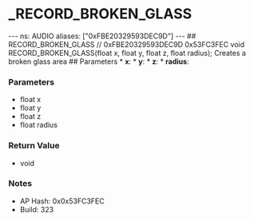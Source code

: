 # _RECORD_BROKEN_GLASS

--- ns: AUDIO aliases: ["0xFBE20329593DEC9D"] --- ## RECORD_BROKEN_GLASS  // 0xFBE20329593DEC9D 0x53FC3FEC void RECORD_BROKEN_GLASS(float x, float y, float z, float radius);  Creates a broken glass area  ## Parameters * **x**: * **y**: * **z**: * **radius**:

### Parameters
* float x
* float y
* float z
* float radius

### Return Value
* void

### Notes
* AP Hash: 0x0x53FC3FEC
* Build: 323

